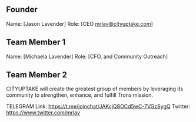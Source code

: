 ## Founder

Name: [Jason Lavender]
Role: [CEO mrlav@cityuptake.com]

## Team Member 1

Name: [Michaela Lavender]
Role: [CFO, and Community Outreach]

## Team Member 2

CITYUPTAKE will create the greatest group of members by leveraging its community to strengthen, enhance, and
fulfill Trons mission. 

TELEGRAM Link: https://t.me/joinchat/JAKcjQ8OCd5wC-7VGzSygQ
Twitter: https://www.twitter.com/mrlav